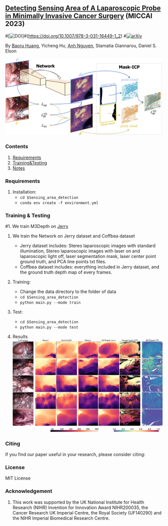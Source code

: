 ## [Detecting Sensing Area of A Laparoscopic Probe in Minimally Invasive Cancer Surgery](https://arxiv.org/abs/2208.08407) (MICCAI 2023)
#[![DOI](https://img.shields.io/badge/DOI-10.1007%2F978--3--031--16449--1__2-darkyellow)]#(https://doi.org/10.1007/978-3-031-16449-1_2)
#[![arXiv](https://img.shields.io/badge/arXiv-2208.08407-b31b1b.svg)](https://arxiv.org/abs/2208.08407)

By [Baoru Huang](https://baoru.netlify.app/), Yicheng Hu, [Anh Nguyen](https://www.csc.liv.ac.uk/~anguyen), Stamatia Giannarou, Daniel S. Elson

![image](https://github.com/br0202/M3Depth/blob/master/vis/frameworks.png "m3depth")

### Contents
1. [Requirements](#requirements)
2. [Training&Testing](#training)
3. [Notes](#notes)


### Requirements

1. Installation:
	- `cd $Sensing_area_detection`
	- `conda env create -f environment.yml`

	
### Training & Testing

#1. We train M3Depth on [Jerry](https://endovissub2019-scared.grand-challenge.org/)
1. We train the Network on Jerry dataset and Coffbea dataset
	- Jerry dataset includes: Stereo laparoscopic images with standard illumination, Stereo laparoscopic images with laser on and laparoscopic light off, laser segmentation mask, laser center point ground truth, and PCA line points txt files. 
	- Coffbea dataset includes: everything included in Jerry dataset, and the ground truth depth map of every frames. 

2. Training:
	- Change the data directory to the folder of data
	- `cd $Sensing_area_detection`
	- `python main.py --mode train`
	
3. Test:
    - `cd $Sensing_area_detection`
    - `python main.py --mode test`

4. Results
![image](https://github.com/br0202/M3Depth/blob/master/vis/quan_results.png "results")


### Citing 

If you find our paper useful in your research, please consider citing:

        

### License
MIT License

### Acknowledgement
1. This work was supported by the UK National Institute for Health Research (NIHR) Invention for Innovation Award NIHR200035, the Cancer Research UK Imperial Centre, the Royal Society (UF140290) and the NIHR Imperial Biomedical Research Centre.
